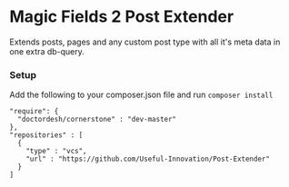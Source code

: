 # Magic Fields 2 Post Extender

Extends posts, pages and any custom post type with all it's meta data in one extra db-query. 

### Setup

Add the following to your composer.json file and run `composer install`

    "require": {
      "doctordesh/cornerstone" : "dev-master"
    },
    "repositories" : [
      {
        "type" : "vcs",
        "url" : "https://github.com/Useful-Innovation/Post-Extender"
      }
    ]
